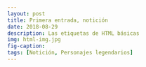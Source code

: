 ```yaml
---
layout: post
title: Primera entrada, notición
date: 2018-08-29
description: Las etiquetas de HTML básicas
img: html-img.jpg 
fig-caption: 
tags: [Notición, Personajes legendarios]
---
```


